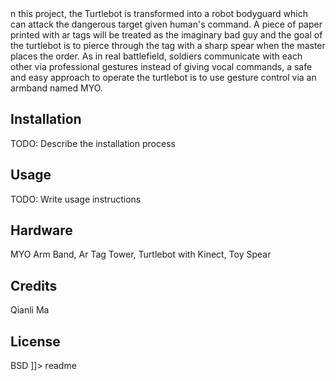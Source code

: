 <snippet>
<content><![CDATA[
# ${1:Gesture Controlled \& Autonomous Turtlebot}

n this project, the Turtlebot is transformed into a robot bodyguard which can attack the dangerous target given human's command. A piece of paper printed with ar tags will be treated as the imaginary bad guy and the goal of the turtlebot is to pierce through the tag with a sharp spear when the master places the order. As in real battlefield, soldiers communicate with each other via professional gestures instead of giving vocal commands, a safe and easy approach to operate the turtlebot is to use gesture control via an armband named MYO.
## Installation

TODO: Describe the installation process

## Usage

TODO: Write usage instructions

## Hardware

MYO Arm Band, Ar Tag Tower, Turtlebot with Kinect, Toy Spear

## Credits

Qianli Ma

## License

BSD
]]></content>
<tabTrigger>readme</tabTrigger>
</snippet>

